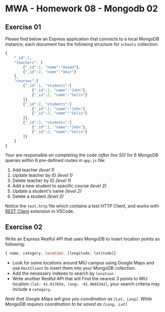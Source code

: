 # MWA - Homework 08 - Mongodb 02
## Exercise 01
Please find below an Express application that connects to a local MongoDB instance, each document has the following structure for `schools` collection:
```JavaScript
{
    "_id":1,
    "teachers": [
        {"_id":1, "name":"Asaad"},
        {"_id":2, "name":"Umur"}
    ],
    "courses":[
        {"_id":1, "students":[
            {"_id":1, "name":"John"},
            {"_id":2, "name":"Selin"}
        ]},
        {"_id":2, "students":[
            {"_id":1, "name":"John"},
            {"_id":2, "name":"Selin"}
        ]},
        {"_id":3, "students":[
            {"_id":1, "name":"John"},
            {"_id":2, "name":"Selin"}
        ]}
    ]
}
```
Your are responsible on completing the code *(after line 50)* for 6 MongoDB queries within 6 pre-defined routes in `app.js` file:
1. Add teacher *(level 1)*
2. Update teacher by ID *(level 1)*
3. Delete teacher by ID *(level 1)*
4. Add a new student to specific course *(level 2)*
5. Update a student's name *(level 2)*
6. Delete a student *(level 2)*
  
Notice the `test.http` file which contains a test HTTP Client, and works with [REST Client](https://marketplace.visualstudio.com/items?itemName=humao.rest-client) extension in VSCode.
  
## Exercise 02
Write an Express Restful API that uses MongoDB to insert location points as following:
```javascript
{ name, category, location: [longitude, latitude]}
```
* Look for some locations around MIU campus using Google Maps and use `RestClient` to insert them into your MongoDB collection.   
* Add the necessary indexes to search by `location`.
* Write another Restful API that will Find the nearest 3 points to MIU location `(lat: 41.017654, long: -91.9665342)`, your search criteria may include a `category`.
  
*Note that Google Maps will give you coordination as `[Lat, Long]`. While MongoDB requires coordination to be saved as `[Long, Lat]`*
